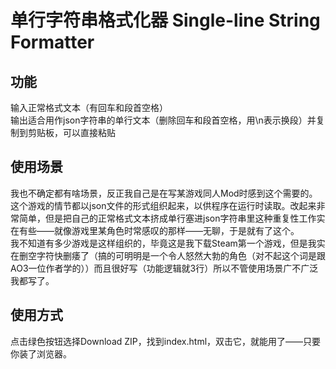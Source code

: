 # 单行字符串格式化器 Single-line String Formatter

## 功能

输入正常格式文本（有回车和段首空格）  
输出适合用作json字符串的单行文本（删除回车和段首空格，用\n表示换段）并复制到剪贴板，可以直接粘贴

## 使用场景

我也不确定都有啥场景，反正我自己是在写某游戏同人Mod时感到这个需要的。  
这个游戏的情节都以json文件的形式组织起来，以供程序在运行时读取。改起来非常简单，但是把自己的正常格式文本挤成单行塞进json字符串里这种重复性工作实在有些——就像游戏里某角色时常感叹的那样——无聊，于是就有了这个。  
我不知道有多少游戏是这样组织的，毕竟这是我下载Steam第一个游戏，但是我实在删空字符快删痿了（搞的可明明是一个令人怒然大勃的角色（对不起这个词是跟AO3一位作者学的））而且很好写（功能逻辑就3行）所以不管使用场景广不广泛我都写了。

## 使用方式

点击绿色按钮选择Download ZIP，找到index.html，双击它，就能用了——只要你装了浏览器。
